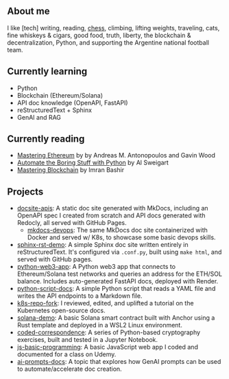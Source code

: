 ## About me

I like [tech] writing, reading, [chess](https://www.chess.com/member/nicojillo/stats/blitz?days=0), climbing, lifting weights, traveling, cats, fine whiskeys & cigars, good food, truth, liberty, the blockchain & decentralization, Python, and supporting the Argentine national football team.

## Currently learning

- Python
- Blockchain (Ethereum/Solana)
- API doc knowledge (OpenAPI, FastAPI)
- reStructuredText + Sphinx
- GenAI and RAG

## Currently reading

- [Mastering Ethereum](https://github.com/ethereumbook/ethereumbook) by by Andreas M. Antonopoulos and Gavin Wood
- [Automate the Boring Stuff with Python](https://www.amazon.com/Automate-Boring-Stuff-Python-3rd/dp/1718503407) by Al Sweigart
- [Mastering Blockchain](https://www.amazon.com/Mastering-Blockchain-technical-blockchain-cryptography/) by Imran Bashir

## Projects

- [docsite-apis](https://github.com/nicoalba/docsite-apis): A static doc site generated with MkDocs, including an OpenAPI spec I created from scratch and API docs generated with Redocly, all served with GitHub Pages.
  - [mkdocs-devops](https://github.com/nicoalba/mkdocs-devops): The same MkDocs doc site containerized with Docker and served w/ K8s, to showcase some basic devops skills.
- [sphinx-rst-demo](https://github.com/nicoalba/sphinx-rst-demo): A simple Sphinx doc site written entirely in reStructuredText. It's configured via `.conf.py`, built using `make html`, and served with GitHub pages.
- [python-web3-app](https://github.com/nicoalba/python-web3-app): A Python web3 app that connects to Ethereum/Solana test networks and queries an address for the ETH/SOL balance. Includes auto-generated FastAPI docs, deployed with Render.
- [python-script-docs](https://github.com/nicoalba/python-script-docs): A simple Python script that reads a YAML file and writes the API endpoints to a Markdown file.
- [k8s-repo-fork](https://github.com/nicoalba/k8s-repo-fork/pull/1): I reviewed, edited, and uplifted a tutorial on the Kubernetes open-source docs.
- [solana-demo](https://github.com/nicoalba/solana-demo): A basic Solana smart contract built with Anchor using a Rust template and deployed in a WSL2 Linux environment.
- [coded-correspondence](https://github.com/nicoalba/python-classes/blob/master/coded-correspondence/coded_correspondence.ipynb): A series of Python-based cryptography exercises, built and tested in a Jupyter Notebook.
- [js-basic-programming](https://github.com/nicoalba/js-basic-programming): A basic JavaScript web app I coded and documented for a class on Udemy.
- [ai-prompts-docs](https://github.com/nicoalba/writing-samples/blob/master/ai-prompts-docs.md): A topic that explores how GenAI prompts can be used to automate/accelerate doc creation.
